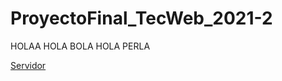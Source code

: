 # ProyectoFinal_TecWeb_2021-2
HOLAA
HOLA BOLA
HOLA PERLA

[Servidor](http://vanemelenciano.byethost5.com/Proyecto/login.html)
